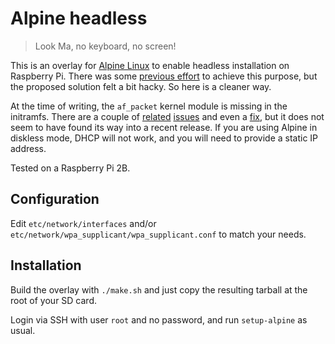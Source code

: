 # Alpine headless

> Look Ma, no keyboard, no screen!

This is an overlay for [Alpine Linux](https://alpinelinux.org/) to enable headless installation on Raspberry Pi. There was some [previous effort](https://wiki.alpinelinux.org/wiki/Raspberry_Pi_-_Headless_Installation) to achieve this purpose, but the proposed solution felt a bit hacky. So here is a cleaner way.

At the time of writing, the `af_packet` kernel module is missing in the initramfs. There are a couple of [related](https://gitlab.alpinelinux.org/alpine/aports/issues/10750) [issues](https://gitlab.alpinelinux.org/alpine/aports/issues/6516) and even a [fix](https://gitlab.alpinelinux.org/alpine/aports/commit/081f8a1b130ed1c3cfae5317fc6bbb79b5905fd5), but it does not seem to have found its way into a recent release. If you are using Alpine in diskless mode, DHCP will not work, and you will need to provide a static IP address.

Tested on a Raspberry Pi 2B.

## Configuration

Edit `etc/network/interfaces` and/or `etc/network/wpa_supplicant/wpa_supplicant.conf` to match your needs.

## Installation

Build the overlay with `./make.sh` and just copy the resulting tarball at the root of your SD card.

Login via SSH with user `root` and no password, and run `setup-alpine` as usual.